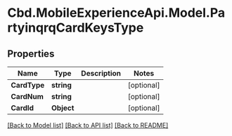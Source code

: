 # Cbd.MobileExperienceApi.Model.PartyinqrqCardKeysType

## Properties

Name | Type | Description | Notes
------------ | ------------- | ------------- | -------------
**CardType** | **string** |  | [optional] 
**CardNum** | **string** |  | [optional] 
**CardId** | **Object** |  | [optional] 

[[Back to Model list]](../README.md#documentation-for-models) [[Back to API list]](../README.md#documentation-for-api-endpoints) [[Back to README]](../README.md)

